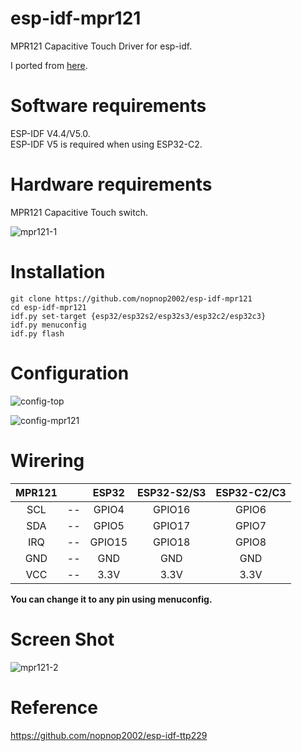 # esp-idf-mpr121
MPR121 Capacitive Touch Driver for esp-idf.

I ported from [here](https://github.com/BareConductive/mpr121).   

# Software requirements
ESP-IDF V4.4/V5.0.   
ESP-IDF V5 is required when using ESP32-C2.   

# Hardware requirements   
MPR121 Capacitive Touch switch.

![mpr121-1](https://user-images.githubusercontent.com/6020549/147515909-cd50a16a-5c60-4bd0-bc32-c288f5d8ee88.JPG)


# Installation

```Shell
git clone https://github.com/nopnop2002/esp-idf-mpr121
cd esp-idf-mpr121
idf.py set-target {esp32/esp32s2/esp32s3/esp32c2/esp32c3}
idf.py menuconfig
idf.py flash
```

# Configuration   

![config-top](https://user-images.githubusercontent.com/6020549/147515950-b6e2cf2f-5a82-4114-a565-df7a78085c8d.jpg)

![config-mpr121](https://user-images.githubusercontent.com/6020549/147892705-4672b941-3939-42c2-aad9-8a12f49d2451.jpg)


# Wirering

|MPR121||ESP32|ESP32-S2/S3|ESP32-C2/C3|
|:-:|:-:|:-:|:-:|:-:|
|SCL|--|GPIO4|GPIO16|GPIO6|
|SDA|--|GPIO5|GPIO17|GPIO7|
|IRQ|--|GPIO15|GPIO18|GPIO8|
|GND|--|GND|GND|GND|
|VCC|--|3.3V|3.3V|3.3V|

__You can change it to any pin using menuconfig.__   


# Screen Shot   
![mpr121-2](https://user-images.githubusercontent.com/6020549/147515969-54901561-66f5-4077-b6f8-7dbd7fe49f2c.jpg)

# Reference   
https://github.com/nopnop2002/esp-idf-ttp229
